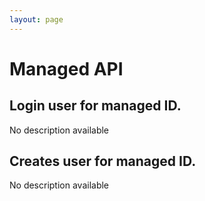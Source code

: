 ```yaml
---
layout: page
---
```


# Managed API

<GlobalAuth />

## Login user for managed ID.
No description available

<InteractiveManagedAPIEndpoint1 />

## Creates user for managed ID.
No description available

<InteractiveManagedAPIEndpoint2 />

<script setup>
import InteractiveManagedAPIEndpoint1 from '../../.vitepress/theme/components/InteractiveManagedAPIEndpoint1.vue'
import InteractiveManagedAPIEndpoint2 from '../../.vitepress/theme/components/InteractiveManagedAPIEndpoint2.vue'
import GlobalAuth from '../../.vitepress/theme/components/GlobalAuth.vue'
import SimpleOutline from '../../.vitepress/theme/components/SimpleOutline.vue'
</script>

<SimpleOutline :items="[
  { text: 'Login user for managed ID.', anchor: '#login-user-for-managed-id' },
  { text: 'Creates user for managed ID.', anchor: '#creates-user-for-managed-id' }
]" />

